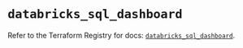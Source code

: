 # `databricks_sql_dashboard`

Refer to the Terraform Registry for docs: [`databricks_sql_dashboard`](https://registry.terraform.io/providers/databricks/databricks/1.49.1/docs/resources/sql_dashboard).
